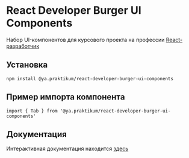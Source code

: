 # React Developer Burger UI Components

Набор UI-компонентов для курсового проекта на профессии [Reaсt-разработчик](https://praktikum.yandex.ru/react/)

## Установка
```
npm install @ya.praktikum/react-developer-burger-ui-components
```

## Пример импорта компонента
```
import { Tab } from '@ya.praktikum/react-developer-burger-ui-components'
```

## Документация
Интерактивная документация находится [здесь](https://yandex-practicum.github.io/react-developer-burger-ui-components/docs)
